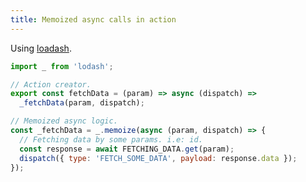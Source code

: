 ```yaml
---
title: Memoized async calls in action
---
```


Using [loadash](https://lodash.com/docs/4.17.15#memoize).

```javascript
import _ from 'lodash';

// Action creator.
export const fetchData = (param) => async (dispatch) =>
  _fetchData(param, dispatch);

// Memoized async logic.
const _fetchData = _.memoize(async (param, dispatch) => {
  // Fetching data by some params. i.e: id.
  const response = await FETCHING_DATA.get(param);
  dispatch({ type: 'FETCH_SOME_DATA', payload: response.data });
});
```

